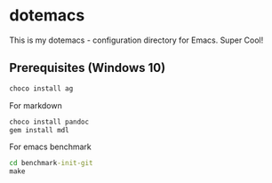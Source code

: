 # dotemacs

This is my dotemacs - configuration directory for Emacs. Super Cool!

## Prerequisites (Windows 10)

```bat
choco install ag
```

For markdown

```bat
choco install pandoc
gem install mdl
```

For emacs benchmark

```bat
cd benchmark-init-git
make
```
